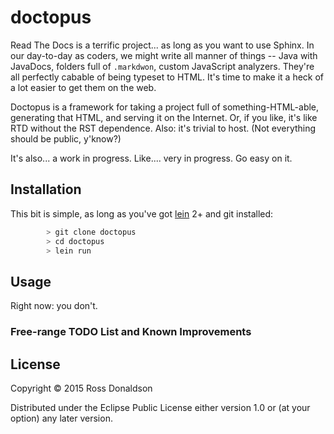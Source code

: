 # doctopus

Read The Docs is a terrific project... as long as you want to use
Sphinx. In our day-to-day as coders, we might write all manner of things -- Java
with JavaDocs, folders full of `.markdwon`, custom JavaScript analyzers. They're
all perfectly cabable of being typeset to HTML. It's time to make it a heck of a
lot easier to get them on the web.

Doctopus is a framework for taking a project full of something-HTML-able,
generating that HTML, and serving it on the Internet. Or, if you like, it's like
RTD without the RST dependence. Also: it's trivial to host. (Not everything
should be public, y'know?)

It's also... a work in progress. Like.... very in progress. Go easy on it. 

## Installation

This bit is simple, as long as you've got [lein](http://leiningen.org/) 2+ and git installed:

```bash
        > git clone doctopus
        > cd doctopus
        > lein run
```

## Usage

Right now: you don't.


### Free-range TODO List and Known Improvements


## License

Copyright © 2015 Ross Donaldson

Distributed under the Eclipse Public License either version 1.0 or (at
your option) any later version.
